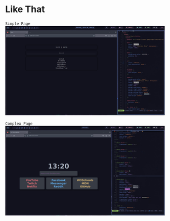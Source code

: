# Like That
`Simple Page`
![Simple](https://raw.githubusercontent.com/Farah-xyz/newtab-browser/main/assets/simple.jpg)

`Complex Page`
![complex](https://raw.githubusercontent.com/Farah-xyz/newtab-browser/main/assets/complex.jpg)

